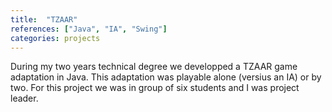 ```yaml
---
title:  "TZAAR"
references: ["Java", "IA", "Swing"]
categories: projects
---
```


During my two years technical degree we developped a TZAAR game adaptation in 
Java. This adaptation was playable alone (versius an IA) or by two. For this
project we was in group of six students and I was project leader.